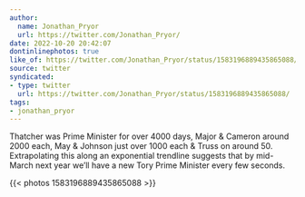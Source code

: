 ```yaml
---
author:
  name: Jonathan_Pryor
  url: https://twitter.com/Jonathan_Pryor/
date: 2022-10-20 20:42:07
dontinlinephotos: true
like_of: https://twitter.com/Jonathan_Pryor/status/1583196889435865088/
source: twitter
syndicated:
- type: twitter
  url: https://twitter.com/Jonathan_Pryor/status/1583196889435865088/
tags:
- jonathan_pryor
---
```


Thatcher was Prime Minister for over 4000 days, Major &amp; Cameron around 2000 each, May &amp; Johnson just over 1000 each &amp; Truss on around 50. Extrapolating this along an exponential trendline suggests that by mid-March next year we’ll have a new Tory Prime Minister every few seconds. 

{{< photos 1583196889435865088 >}}